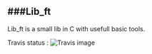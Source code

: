 ###Lib_ft
----------

Lib_ft is a small lib in C with usefull basic tools.

Travis status : ![Travis image](https://travis-ci.org/Monster-geek/lib_ft_c.svg)
